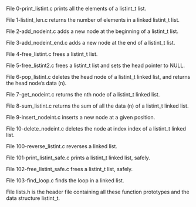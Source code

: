 File 0-print_listint.c prints all the elements of a listint_t list.

File 1-listint_len.c returns the number of elements in a linked listint_t list.

File 2-add_nodeint.c adds a new node at the beginning of a listint_t list.

File 3-add_nodeint_end.c adds a new node at the end of a listint_t list.

File 4-free_listint.c frees a listint_t list.

File 5-free_listint2.c frees a listint_t list and sets the head pointer to NULL.

File 6-pop_listint.c deletes the head node of a listint_t linked list, and returns the head node’s data (n).

File 7-get_nodeint.c returns the nth node of a listint_t linked list.

File 8-sum_listint.c returns the sum of all the data (n) of a listint_t linked list.

File 9-insert_nodeint.c inserts a new node at a given position.

File 10-delete_nodeint.c deletes the node at index index of a listint_t linked list.

File 100-reverse_listint.c reverses a linked list.

File 101-print_listint_safe.c prints a listint_t linked list, safely.

File 102-free_listint_safe.c frees a listint_t list, safely.

File 103-find_loop.c finds the loop in a linked list.

File lists.h is the header file containing all these function prototypes and the data structure listint_t.
